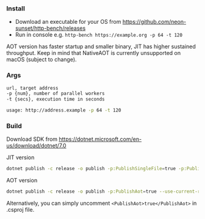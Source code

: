 ### Install
- Download an executable for your OS from https://github.com/neon-sunset/http-bench/releases
- Run in console e.g. `http-bench https://example.org -p 64 -t 120`

AOT version has faster startup and smaller binary, JIT has higher sustained throughput.
Keep in mind that NativeAOT is currently unsupported on macOS (subject to change).

### Args
```sh
url, target address
-p {num}, number of parallel workers
-t {secs}, execution time in seconds

usage: http://address.example -p 64 -t 120
```

### Build
Download SDK from https://dotnet.microsoft.com/en-us/download/dotnet/7.0

JIT version
```sh
dotnet publish -c release -o publish -p:PublishSingleFile=true -p:PublishTrimmed=true --use-current-runtime --self-contained
```

AOT version
```sh
dotnet publish -c release -o publish -p:PublishAot=true --use-current-runtime
```
Alternatively, you can simply uncomment `<PublishAot>true</PublishAot>` in .csproj file.
